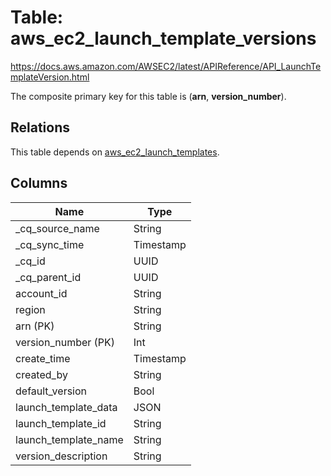 # Table: aws_ec2_launch_template_versions

https://docs.aws.amazon.com/AWSEC2/latest/APIReference/API_LaunchTemplateVersion.html

The composite primary key for this table is (**arn**, **version_number**).

## Relations

This table depends on [aws_ec2_launch_templates](aws_ec2_launch_templates).

## Columns

| Name          | Type          |
| ------------- | ------------- |
|_cq_source_name|String|
|_cq_sync_time|Timestamp|
|_cq_id|UUID|
|_cq_parent_id|UUID|
|account_id|String|
|region|String|
|arn (PK)|String|
|version_number (PK)|Int|
|create_time|Timestamp|
|created_by|String|
|default_version|Bool|
|launch_template_data|JSON|
|launch_template_id|String|
|launch_template_name|String|
|version_description|String|